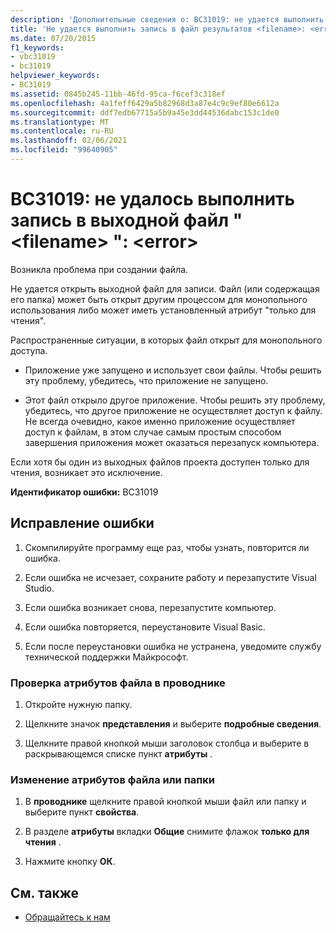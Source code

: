 ```yaml
---
description: 'Дополнительные сведения о: BC31019: не удается выполнить запись в выходной файл " <filename> ": <error>'
title: 'Не удается выполнить запись в файл результатов <filename>: <error>'
ms.date: 07/20/2015
f1_keywords:
- vbc31019
- bc31019
helpviewer_keywords:
- BC31019
ms.assetid: 0845b245-11bb-46fd-95ca-f6cef3c318ef
ms.openlocfilehash: 4a1feff6429a5b82968d3a87e4c9c9ef80e6612a
ms.sourcegitcommit: ddf7edb67715a5b9a45e3dd44536dabc153c1de0
ms.translationtype: MT
ms.contentlocale: ru-RU
ms.lasthandoff: 02/06/2021
ms.locfileid: "99640905"
---
```

# <a name="bc31019-unable-to-write-to-output-file-filename-error"></a>BC31019: не удалось выполнить запись в выходной файл " \<filename> ": \<error>

Возникла проблема при создании файла.

 Не удается открыть выходной файл для записи. Файл (или содержащая его папка) может быть открыт другим процессом для монопольного использования либо может иметь установленный атрибут "только для чтения".

 Распространенные ситуации, в которых файл открыт для монопольного доступа.

- Приложение уже запущено и использует свои файлы. Чтобы решить эту проблему, убедитесь, что приложение не запущено.

- Этот файл открыло другое приложение. Чтобы решить эту проблему, убедитесь, что другое приложение не осуществляет доступ к файлу. Не всегда очевидно, какое именно приложение осуществляет доступ к файлам, в этом случае самым простым способом завершения приложения может оказаться перезапуск компьютера.

 Если хотя бы один из выходных файлов проекта доступен только для чтения, возникает это исключение.

 **Идентификатор ошибки:** BC31019

## <a name="to-correct-this-error"></a>Исправление ошибки

1. Скомпилируйте программу еще раз, чтобы узнать, повторится ли ошибка.

2. Если ошибка не исчезает, сохраните работу и перезапустите Visual Studio.

3. Если ошибка возникает снова, перезапустите компьютер.

4. Если ошибка повторяется, переустановите Visual Basic.

5. Если после переустановки ошибка не устранена, уведомите службу технической поддержки Майкрософт.

### <a name="to-check-file-attributes-in-file-explorer"></a>Проверка атрибутов файла в проводнике

1. Откройте нужную папку.

2. Щелкните значок **представления** и выберите **подробные сведения**.

3. Щелкните правой кнопкой мыши заголовок столбца и выберите в раскрывающемся списке пункт **атрибуты** .

### <a name="to-change-the-attributes-of-a-file-or-folder"></a>Изменение атрибутов файла или папки

1. В **проводнике** щелкните правой кнопкой мыши файл или папку и выберите пункт **свойства**.

2. В разделе **атрибуты** вкладки **Общие** снимите флажок **только для чтения** .

3. Нажмите кнопку **ОК**.

## <a name="see-also"></a>См. также

- [Обращайтесь к нам](/visualstudio/ide/feedback-options)
